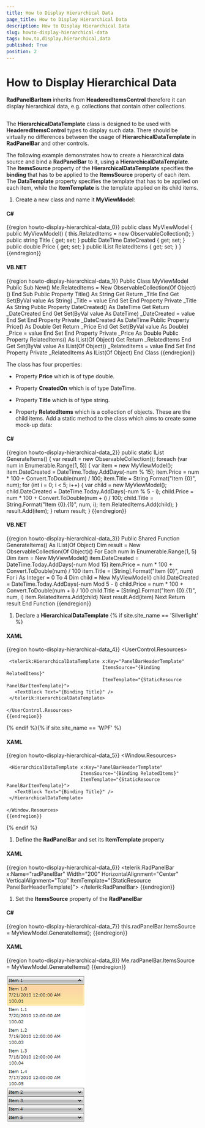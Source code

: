 ```yaml
---
title: How to Display Hierarchical Data
page_title: How to Display Hierarchical Data
description: How to Display Hierarchical Data
slug: howto-display-hierarchical-data
tags: how,to,display,hierarchical,data
published: True
position: 2
---
```


# How to Display Hierarchical Data



__RadPanelBarItem__ inherits from __HeaderedItemsControl__ therefore it can display hierarchical data, e.g. collections that contain other collections.
		

## 

The __HierarchicalDataTemplate__ class is designed to be used with __HeaderedItemsControl__ types to display such data. There should be virtually no differences between the usage of __HierarchicalDataTemplate__ in __RadPanelBar__ and other controls.
				

The following example demonstrates how to create a hierarchical data source and bind a __RadPanelBar__ to it, using a __HierarchicalDataTemplate__. The __ItemsSource__ property of the __HierarchicalDataTemplate__ specifies the __binding__ that has to be applied to the __ItemsSource__ property of each item. The __DataTemplate__ property specifies the template that has to be applied on each item, while the __ItemTemplate__ is the template applied on its child items.
				

1. Create a new class and name it __MyViewModel__:
					  

#### __C#__

{{region howto-display-hierarchical-data_0}}
	public class MyViewModel
	 {
	  public MyViewModel()
	  {
	   this.RelatedItems = new ObservableCollection<object>();
	  }
	  public string Title { get; set; }
	  public DateTime DateCreated { get; set; }
	  public double Price { get; set; }
	  public IList<object> RelatedItems { get; set; }
	 }
	{{endregion}}



#### __VB.NET__

{{region howto-display-hierarchical-data_1}}
	Public Class MyViewModel
	 Public Sub New()
	  Me.RelatedItems = New ObservableCollection(Of Object)()
	 End Sub
	 Public Property Title() As String
	  Get
	   Return _Title
	  End Get
	  Set(ByVal value As String)
	   _Title = value
	  End Set
	 End Property
	 Private _Title As String
	 Public Property DateCreated() As DateTime
	  Get
	   Return _DateCreated
	  End Get
	  Set(ByVal value As DateTime)
	   _DateCreated = value
	  End Set
	 End Property
	 Private _DateCreated As DateTime
	 Public Property Price() As Double
	  Get
	   Return _Price
	  End Get
	  Set(ByVal value As Double)
	   _Price = value
	  End Set
	 End Property
	 Private _Price As Double
	 Public Property RelatedItems() As IList(Of Object)
	  Get
	   Return _RelatedItems
	  End Get
	  Set(ByVal value As IList(Of Object))
	   _RelatedItems = value
	  End Set
	 End Property
	 Private _RelatedItems As IList(Of Object)
	End Class
	{{endregion}}

The class has four properties:
						  

* Property __Price__ which is of type double.

* Property __CreatedOn__ which is of type DateTime.

* Property __Title__ which is of type string.

* Property __RelatedItems__ which is a collection of objects. These are the child items. Add a static method to the class which aims to create some mock-up data:

#### __C#__

{{region howto-display-hierarchical-data_2}}
	public static IList<object> GenerateItems()
	{
	 var result = new ObservableCollection<object>();
	 foreach (var num in Enumerable.Range(1, 5))
	 {
	  var item = new MyViewModel();
	  item.DateCreated = DateTime.Today.AddDays(-num % 15);
	  item.Price = num * 100 + Convert.ToDouble(num) / 100;
	  item.Title = String.Format("Item {0}", num);
	  for (int i = 0; i < 5; i++)
	  {
	   var child = new MyViewModel();
	   child.DateCreated = DateTime.Today.AddDays(-num % 5 - i);
	   child.Price = num * 100 + Convert.ToDouble(num + i) / 100;
	   child.Title = String.Format("Item {0}.{1}", num, i);
	   item.RelatedItems.Add(child);
	  }
	  result.Add(item);
	 }
	 return result;
	}
	{{endregion}}



#### __VB.NET__

{{region howto-display-hierarchical-data_3}}
	Public Shared Function GenerateItems() As IList(Of Object)
	 Dim result = New ObservableCollection(Of Object)()
	 For Each num In Enumerable.Range(1, 5)
	  Dim item = New MyViewModel()
	  item.DateCreated = DateTime.Today.AddDays(-num Mod 15)
	  item.Price = num * 100 + Convert.ToDouble(num) / 100
	  item.Title = [String].Format("Item {0}", num)
	  For i As Integer = 0 To 4
	   Dim child = New MyViewModel()
	   child.DateCreated = DateTime.Today.AddDays(-num Mod 5 - i)
	   child.Price = num * 100 + Convert.ToDouble(num + i) / 100
	   child.Title = [String].Format("Item {0}.{1}", num, i)
	   item.RelatedItems.Add(child)
	  Next
	  result.Add(item)
	 Next
	 Return result
	End Function
	{{endregion}}



1. Declare a __HierarchicalDataTemplate__ {% if site.site_name == 'Silverlight' %}

#### __XAML__

{{region howto-display-hierarchical-data_4}}
	<UserControl.Resources>
	 <DataTemplate x:Key="PanelBarItemTemplate">
	  <StackPanel>
	   <TextBlock Text="{Binding Title}"/>
	   <TextBlock Text="{Binding DateCreated}"/>
	   <TextBlock Text="{Binding Price}"/>
	  </StackPanel>
	 </DataTemplate>
	
	 <telerik:HierarchicalDataTemplate x:Key="PanelBarHeaderTemplate"
	                                   ItemsSource="{Binding RelatedItems}"
	                                   ItemTemplate="{StaticResource PanelBarItemTemplate}">
	   <TextBlock Text="{Binding Title}" />
	 </telerik:HierarchicalDataTemplate>
	
	</UserControl.Resources>
	{{endregion}}

{% endif %}{% if site.site_name == 'WPF' %}

#### __XAML__

{{region howto-display-hierarchical-data_5}}
	<Window.Resources>
	 <DataTemplate x:Key="PanelBarItemTemplate">
	  <StackPanel>
	   <TextBlock Text="{Binding Title}"/>
	   <TextBlock Text="{Binding DateCreated}"/>
	   <TextBlock Text="{Binding Price}"/>
	  </StackPanel>
	 </DataTemplate>
	
	 <HierarchicalDataTemplate x:Key="PanelBarHeaderTemplate"
	                           ItemsSource="{Binding RelatedItems}"
	                           ItemTemplate="{StaticResource PanelBarItemTemplate}">
	   <TextBlock Text="{Binding Title}" />
	 </HierarchicalDataTemplate>
	
	</Window.Resources>
	{{endregion}}

{% endif %}

1. Define the __RadPanelBar__ and set its __ItemTemplate__ property
					  

#### __XAML__

{{region howto-display-hierarchical-data_6}}
	<telerik:RadPanelBar x:Name="radPanelBar" Width="200" 
	                               HorizontalAlignment="Center" VerticalAlignment="Top"
	                               ItemTemplate="{StaticResource PanelBarHeaderTemplate}">
	</telerik:RadPanelBar>
	{{endregion}}



1. Set the __ItemsSource__ property of the __RadPanelBar__

#### __C#__

{{region howto-display-hierarchical-data_7}}
	this.radPanelBar.ItemsSource = MyViewModel.GenerateItems();
	{{endregion}}



#### __XAML__

{{region howto-display-hierarchical-data_8}}
	Me.radPanelBar.ItemsSource = MyViewModel.GenerateItems()
	{{endregion}}

![](images/PanelBar_HierarchicalData.png)

